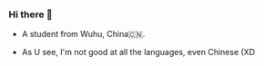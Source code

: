 ### Hi there 👋


- A student from Wuhu, China🇨🇳.

- As U see, I'm not good at all the languages, even Chinese (XD

